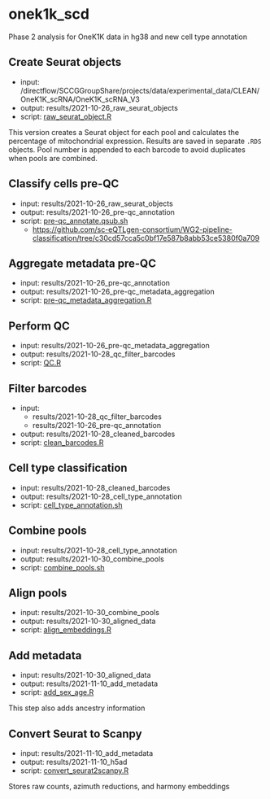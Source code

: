 # onek1k_scd

Phase 2 analysis for OneK1K data in hg38 and new cell type annotation

## Create Seurat objects

-   input: /directflow/SCCGGroupShare/projects/data/experimental_data/CLEAN/OneK1K_scRNA/OneK1K_scRNA_V3
-   output: results/2021-10-26_raw_seurat_objects
-   script: [raw_seurat_object.R](https://github.com/powellgenomicslab/onek1k_scd/blob/45e72279d3032c9ea2251e3ff9005c69de3a4527/bin/raw_seurat_object.R "45e7227")

This version creates a Seurat object for each pool and calculates the percentage of mitochondrial expression. Results are saved in separate `.RDS` objects. Pool number is appended to each barcode to avoid duplicates when pools are combined.


## Classify cells pre-QC

-   input: results/2021-10-26_raw_seurat_objects
-   output: results/2021-10-26_pre-qc_annotation
-   script: [pre-qc_annotate.qsub.sh](https://github.com/powellgenomicslab/onek1k_scd/blob/d3c4415d7036198ba384ef7862a3b85e1ff5b599/bin/pre-qc_annotate.qsub.sh "d3c4415")
    -   <https://github.com/sc-eQTLgen-consortium/WG2-pipeline-classification/tree/c30cd57cca5c0bf17e587b8abb53ce5380f0a709>

## Aggregate metadata pre-QC

- input: results/2021-10-26_pre-qc_annotation
- output: results/2021-10-26_pre-qc_metadata_aggregation
- script: [pre-qc_metadata_aggregation.R](https://github.com/powellgenomicslab/onek1k_scd/blob/32a8b61939231b51a10231c7e9ac199ff2906d08/bin/pre-qc_metadata_aggregation.R "32a8b61")

## Perform QC

- input: results/2021-10-26_pre-qc_metadata_aggregation
- output: results/2021-10-28_qc_filter_barcodes
- script: [QC.R](https://github.com/powellgenomicslab/onek1k_scd/blob/c1987d5baf8ad3db6d0e28ab60d6e54edebcd496/bin/QC.R "c1987d5")

## Filter barcodes

- input: 
  + results/2021-10-28_qc_filter_barcodes
  + results/2021-10-26_pre-qc_annotation
- output: results/2021-10-28_cleaned_barcodes
- script: [clean_barcodes.R](https://github.com/powellgenomicslab/onek1k_scd/blob/8abca650c71fe75898f5c43371a8741475ef9dcb/bin/clean_barcodes.R "8abca65")


## Cell type classification

- input: results/2021-10-28_cleaned_barcodes
- output: results/2021-10-28_cell_type_annotation
- script: [cell_type_annotation.sh](https://github.com/powellgenomicslab/onek1k_scd/blob/b1fd2b2b4f4fd55b75de5faa3eb6d622fef4f39f/bin/cell_type_annotation.sh "b1fd2b2")


## Combine pools

- input: results/2021-10-28_cell_type_annotation
- output: results/2021-10-30_combine_pools
- script: [combine_pools.sh](https://github.com/powellgenomicslab/onek1k_scd/blob/3ff7b63a85936ef1d29d164ec18f2f5d9e38ffa0/bin/combine_pools.R "3ff7b63")


## Align pools

- input: results/2021-10-30_combine_pools
- output: results/2021-10-30_aligned_data
- script: [align_embeddings.R](https://github.com/powellgenomicslab/onek1k_scd/blob/b398b25b0b6fd27468b7e5310377758c47cc0f57/bin/align_embeddings.R "b398b25")

## Add metadata

- input: results/2021-10-30_aligned_data
- output: results/2021-11-10_add_metadata
- script: [add_sex_age.R](https://github.com/powellgenomicslab/onek1k_scd/blob/c8101b98ad691291cd2ecd9ff864ab73028bf61a/bin/add_sex_age.R "c8101b9")

This step also adds ancestry information

## Convert Seurat to Scanpy

- input: results/2021-11-10_add_metadata
- output: results/2021-11-10_h5ad
- script: [convert_seurat2scanpy.R](https://github.com/powellgenomicslab/onek1k_scd/blob/ef3e6cc3dfc53896cd38c991a9affd52831737f2/bin/convert_seurat2scanpy.R "ef3e6cc")

Stores raw counts, azimuth reductions, and harmony embeddings
